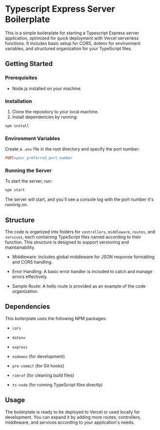 # Typescript Express Server Boilerplate

This is a simple boilerplate for starting a Typescript Express server application, optimized for quick deployment with Vercel serverless functions.
It includes basic setup for CORS, dotenv for environment variables, and structured organization for your TypeScript files.

## Getting Started

### Prerequisites

* Node.js installed on your machine.

### Installation

1. Clone the repository to your local machine.
2. Install dependencies by running:

```bash
npm install
```

### Environment Variables

Create a `.env` file in the root directory and specify the port number:

```makefile
PORT=your_preferred_port_number
```

### Running the Server

To start the server, run:

```bash
npm start
```

The server will start, and you'll see a console log with the port number it's running on.

## Structure

The code is organized into folders for `controllers`, `middleware`, `routes`, and `services`, each containing TypeScript files named according to their function.
This structure is designed to support versioning and maintainability.

* Middleware: Includes global middleware for JSON response formatting and CORS handling.

* Error Handling: A basic error handler is included to catch and manage errors effectively.

* Sample Route: A hello route is provided as an example of the code organization.

## Dependencies

This boilerplate uses the following NPM packages:

* `cors`

* `dotenv`

* `express`

* `nodemon` (for development)

* `pre-commit` (for Git hooks)

* `rimraf` (for cleaning build files)

* `ts-node` (for running TypeScript files directly)

## Usage

The boilerplate is ready to be deployed to Vercel or used locally for development.
You can expand it by adding more routes, controllers, middleware, and services according to your application's needs.